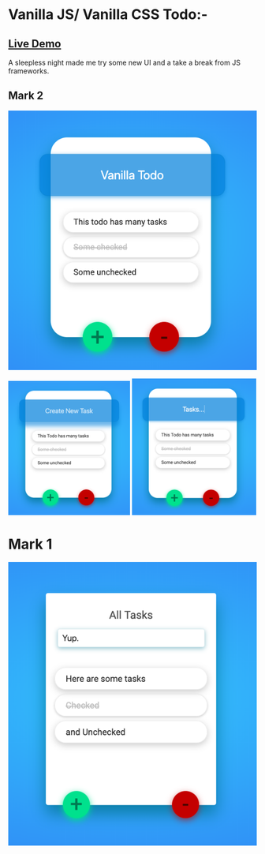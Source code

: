 # Vanilla JS/ Vanilla CSS Todo:-

## [Live Demo](https://silent-lad.github.io/vanillaTodo)

A sleepless night made me try some new UI and a take a break from JS frameworks.

## Mark 2

![UI brush-up](./snap2.png)

<img src="./snap4.png" style="width:49%">
<img src="./snap3.png" style="width:50%">

# Mark 1

![UI brush-up](./snap.png)
